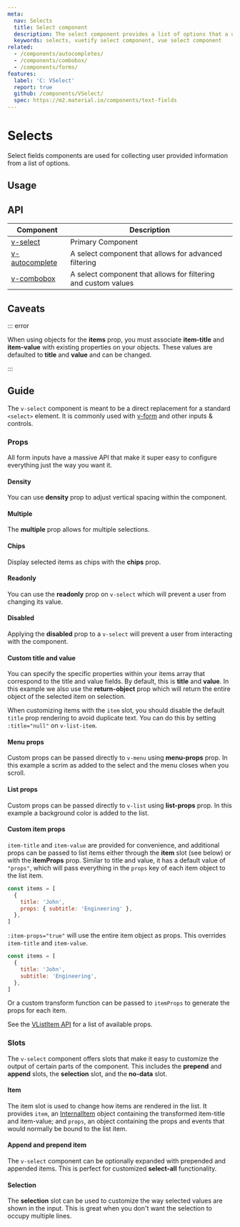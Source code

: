 ```yaml
---
meta:
  nav: Selects
  title: Select component
  description: The select component provides a list of options that a user can make selections from.
  keywords: selects, vuetify select component, vue select component
related:
  - /components/autocompletes/
  - /components/combobox/
  - /components/forms/
features:
  label: 'C: VSelect'
  report: true
  github: /components/VSelect/
  spec: https://m2.material.io/components/text-fields
---
```


# Selects

Select fields components are used for collecting user provided information from a list of options.

<PageFeatures />

## Usage

<ExamplesUsage name="v-select" />

<PromotedEntry />

## API

| Component | Description |
| - | - |
| [v-select](/api/v-select/) | Primary Component |
| [v-autocomplete](/api/v-autocomplete/) | A select component that allows for advanced filtering |
| [v-combobox](/api/v-combobox/) | A select component that allows for filtering and custom values |

<ApiInline hide-links />

## Caveats

::: error

When using objects for the **items** prop, you must associate **item-title** and **item-value** with existing properties on your objects. These values are defaulted to **title** and **value** and can be changed.

:::

## Guide

The `v-select` component is meant to be a direct replacement for a standard `<select>` element. It is commonly used with [v-form](/components/forms/) and other inputs & controls.

### Props

All form inputs have a massive API that make it super easy to configure everything just the way you want it.

#### Density

You can use **density** prop to adjust vertical spacing within the component.

<ExamplesExample file="v-select/prop-dense" />

#### Multiple

The **multiple** prop allows for multiple selections.

<ExamplesExample file="v-select/prop-multiple" />

#### Chips

Display selected items as chips with the **chips** prop.

<ExamplesExample file="v-select/prop-chips" />

#### Readonly

You can use the **readonly** prop on `v-select` which will prevent a user from changing its value.

<ExamplesExample file="v-select/prop-readonly" />

#### Disabled

Applying the **disabled** prop to a `v-select` will prevent a user from interacting with the component.

<ExamplesExample file="v-select/prop-disabled" />

#### Custom title and value

You can specify the specific properties within your items array that correspond to the title and value fields. By default, this is **title** and **value**. In this example we also use the **return-object** prop which will return the entire object of the selected item on selection.

<ExamplesExample file="v-select/prop-custom-title-and-value" />

When customizing items with the `item` slot, you should disable the default `title` prop rendering to avoid duplicate text.
You can do this by setting `:title="null"` on `v-list-item`.

<ExamplesExample file="v-select/prop-avoid-duplicate-text" />

#### Menu props

Custom props can be passed directly to `v-menu` using **menu-props** prop. In this example a scrim as added to the select and the menu closes when you scroll.

<ExamplesExample file="v-select/prop-menu-props" />

#### List props

Custom props can be passed directly to `v-list` using **list-props** prop. In this example a background color is added to the list.

<ExamplesExample file="v-select/prop-list-props" />

#### Custom item props

`item-title` and `item-value` are provided for convenience, and additional props can be passed to list items either through the **item** slot (see below) or with the **itemProps** prop.
Similar to title and value, it has a default value of `"props"`, which will pass everything in the `props` key of each item object to the list item.

```js
const items = [
  {
    title: 'John',
    props: { subtitle: 'Engineering' },
  },
]
```

`:item-props="true"` will use the entire item object as props. This overrides `item-title` and `item-value`.

```js
const items = [
  {
    title: 'John',
    subtitle: 'Engineering',
  },
]
```

Or a custom transform function can be passed to `itemProps` to generate the props for each item.

<ExamplesExample file="v-select/prop-item-props" />

See the [VListItem API](/api/v-list-item/) for a list of available props.

### Slots

The `v-select` component offers slots that make it easy to customize the output of certain parts of the component. This includes the **prepend** and **append** slots, the **selection** slot, and the **no-data** slot.

#### Item

The item slot is used to change how items are rendered in the list. It provides `item`, an [InternalItem](/api/v-select/#slots-item) object containing the transformed item-title and item-value; and `props`, an object containing the props and events that would normally be bound to the list item.

<ExamplesExample file="v-select/slot-item" />

#### Append and prepend item

The `v-select` component can be optionally expanded with prepended and appended items. This is perfect for customized **select-all** functionality.

<ExamplesExample file="v-select/slot-append-and-prepend-item" />

#### Selection

The **selection** slot can be used to customize the way selected values are shown in the input. This is great when you don't want the selection to occupy multiple lines.

<ExamplesExample file="v-select/slot-selection" />
